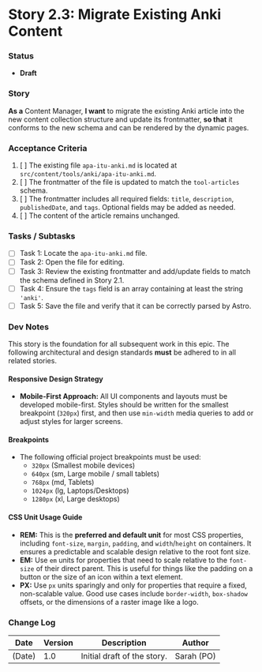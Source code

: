 # Story 2.3: Migrate Existing Anki Content

### Status
- **Draft**

### Story
**As a** Content Manager,
**I want** to migrate the existing Anki article into the new content collection structure and update its frontmatter,
**so that** it conforms to the new schema and can be rendered by the dynamic pages.

### Acceptance Criteria
1.  [ ] The existing file `apa-itu-anki.md` is located at `src/content/tools/anki/apa-itu-anki.md`.
2.  [ ] The frontmatter of the file is updated to match the `tool-articles` schema.
3.  [ ] The frontmatter includes all required fields: `title`, `description`, `publishedDate`, and `tags`. Optional fields may be added as needed.
4.  [ ] The content of the article remains unchanged.

### Tasks / Subtasks
-   [ ] Task 1: Locate the `apa-itu-anki.md` file.
-   [ ] Task 2: Open the file for editing.
-   [ ] Task 3: Review the existing frontmatter and add/update fields to match the schema defined in Story 2.1.
-   [ ] Task 4: Ensure the `tags` field is an array containing at least the string `'anki'`.
-   [ ] Task 5: Save the file and verify that it can be correctly parsed by Astro.

### Dev Notes
This story is the foundation for all subsequent work in this epic. The following architectural and design standards **must** be adhered to in all related stories.

#### Responsive Design Strategy
-   **Mobile-First Approach:** All UI components and layouts must be developed mobile-first. Styles should be written for the smallest breakpoint (`320px`) first, and then use `min-width` media queries to add or adjust styles for larger screens.

#### Breakpoints
-   The following official project breakpoints must be used:
    -   `320px` (Smallest mobile devices)
    -   `640px` (sm, Large mobile / small tablets)
    -   `768px` (md, Tablets)
    -   `1024px` (lg, Laptops/Desktops)
    -   `1280px` (xl, Large desktops)

#### CSS Unit Usage Guide
-   **REM:** This is the **preferred and default unit** for most CSS properties, including `font-size`, `margin`, `padding`, and `width`/`height` on containers. It ensures a predictable and scalable design relative to the root font size.
-   **EM:** Use `em` units for properties that need to scale relative to the `font-size` of their direct parent. This is useful for things like the padding on a button or the size of an icon within a text element.
-   **PX:** Use `px` units sparingly and only for properties that require a fixed, non-scalable value. Good use cases include `border-width`, `box-shadow` offsets, or the dimensions of a raster image like a logo.

### Change Log
| Date | Version | Description | Author |
| --- | --- | --- | --- |
| (Date) | 1.0 | Initial draft of the story. | Sarah (PO) |
